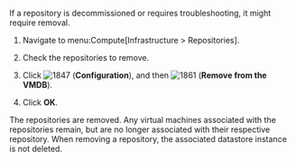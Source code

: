 If a repository is decommissioned or requires troubleshooting, it might
require removal.

1.  Navigate to menu:Compute\[Infrastructure \> Repositories\].

2.  Check the repositories to remove.

3.  Click ![1847](1847.png) (**Configuration**), and then
    ![1861](1861.png) (**Remove from the VMDB**).

4.  Click **OK**.

The repositories are removed. Any virtual machines associated with the
repositories remain, but are no longer associated with their respective
repository. When removing a repository, the associated datastore
instance is not deleted.
